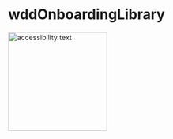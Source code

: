 # wddOnboardingLibrary
<img src="https://user-images.githubusercontent.com/51435895/84115493-cb66c300-aa4b-11ea-9a58-7719a34b2cef.png)?raw=true" width="200" alt="accessibility text">
